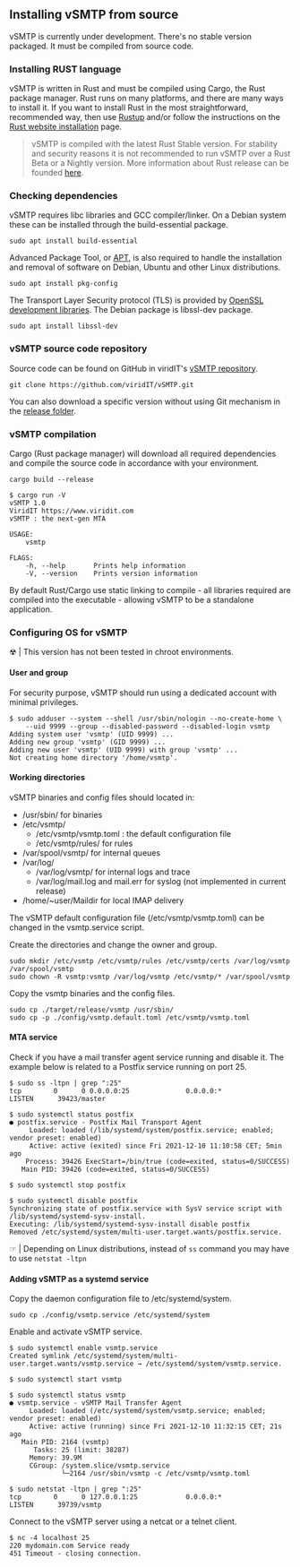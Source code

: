 ## Installing vSMTP from source

vSMTP is currently under development. There's no stable version packaged. It must be compiled from source code.

### Installing RUST language

vSMTP is written in Rust and must be compiled using Cargo, the Rust package manager. Rust runs on many platforms, and there are many ways to install it. If you want to install Rust in the most straightforward, recommended way, then use [Rustup] and/or follow the instructions on the [Rust website installation] page.

[Rustup]: https://github.com/rust-lang/rustup
[Rust website installation]: https://www.rust-lang.org/tools/install

> vSMTP is compiled with the latest Rust Stable version. For stability and security reasons it is not recommended to run vSMTP over a Rust Beta or a Nightly version. More information about Rust release can be founded [here].



### Checking dependencies

[here]: https://doc.rust-lang.org/book/appendix-07-nightly-rust.html

vSMTP requires libc libraries and GCC compiler/linker. On a Debian system these can be installed through the build-essential package.

```shell
sudo apt install build-essential
```

Advanced Package Tool, or [APT], is also required to handle the installation and removal of software on Debian, Ubuntu and other Linux distributions.

[APT]: https://www.freedesktop.org/wiki/Software/pkg-config/

```shell
sudo apt install pkg-config
```

The Transport Layer Security protocol (TLS) is provided by [OpenSSL development libraries].
The Debian package is libssl-dev package.

[OpenSSL development libraries]: https://www.openssl.org/

```shell
sudo apt install libssl-dev
```

### vSMTP source code repository

Source code can be found on GitHub in viridIT's [vSMTP repository].

```shell
git clone https://github.com/viridIT/vSMTP.git
```

You can also download a specific version without using Git mechanism in the [release folder].

[release folder]: https://github.com/viridIT/vSMTP/releases

### vSMTP compilation

Cargo (Rust package manager) will download all required dependencies and compile the source code in accordance with your environment.

[vSMTP repository]: https://github.com/viridIT/vSMTP

```shell
cargo build --release
```

```shell
$ cargo run -V
vSMTP 1.0
ViridIT https://www.viridit.com
vSMTP : the next-gen MTA

USAGE:
    vsmtp

FLAGS:
    -h, --help       Prints help information
    -V, --version    Prints version information
```

By default Rust/Cargo use static linking to compile - all libraries required are compiled into the executable - allowing vSMTP to be a standalone application.

### Configuring OS for vSMTP

&#9762; | This version has not been tested in chroot environments.

#### User and group

For security purpose, vSMTP should run using a dedicated account with minimal privileges.

```shell
$ sudo adduser --system --shell /usr/sbin/nologin --no-create-home \
    --uid 9999 --group --disabled-password --disabled-login vsmtp
Adding system user 'vsmtp' (UID 9999) ...
Adding new group 'vsmtp' (GID 9999) ...
Adding new user 'vsmtp' (UID 9999) with group 'vsmtp' ...
Not creating home directory '/home/vsmtp'.
```

#### Working directories

vSMTP binaries and config files should located in:

+ /usr/sbin/ for binaries
+ /etc/vsmtp/
  + /etc/vsmtp/vsmtp.toml : the default configuration file
  + /etc/vsmtp/rules/ for rules
+ /var/spool/vsmtp/ for internal queues
+ /var/log/
  + /var/log/vsmtp/ for internal logs and trace
  + /var/log/mail.log and mail.err for syslog (not implemented in current release)
+ /home/~user/Maildir for local IMAP delivery

The vSMTP default configuration file (/etc/vsmtp/vsmtp.toml) can be changed in the vsmtp.service script.

Create the directories and change the owner and group.

```shell
sudo mkdir /etc/vsmtp /etc/vsmtp/rules /etc/vsmtp/certs /var/log/vsmtp /var/spool/vsmtp
sudo chown -R vsmtp:vsmtp /var/log/vsmtp /etc/vsmtp/* /var/spool/vsmtp
```

Copy the vsmtp binaries and the config files.

```shell
sudo cp ./target/release/vsmtp /usr/sbin/
sudo cp -p ./config/vsmtp.default.toml /etc/vsmtp/vsmtp.toml
```

#### MTA service

Check if you have a mail transfer agent service running and disable it.
The example below is related to a Postfix service running on port 25.

```shell
$ sudo ss -ltpn | grep ":25"
tcp        0      0 0.0.0.0:25              0.0.0.0:*               LISTEN      39423/master

$ sudo systemctl status postfix
● postfix.service - Postfix Mail Transport Agent
     Loaded: loaded (/lib/systemd/system/postfix.service; enabled; vendor preset: enabled)
     Active: active (exited) since Fri 2021-12-10 11:10:58 CET; 5min ago
    Process: 39426 ExecStart=/bin/true (code=exited, status=0/SUCCESS)
   Main PID: 39426 (code=exited, status=0/SUCCESS)

$ sudo systemctl stop postfix

$ sudo systemctl disable postfix
Synchronizing state of postfix.service with SysV service script with /lib/systemd/systemd-sysv-install.
Executing: /lib/systemd/systemd-sysv-install disable postfix
Removed /etc/systemd/system/multi-user.target.wants/postfix.service.
```

&#9758; | Depending on Linux distributions, instead of `ss` command you may have to use `netstat -ltpn`

#### Adding vSMTP as a systemd service

Copy the daemon configuration file to /etc/systemd/system.

```shell
sudo cp ./config/vsmtp.service /etc/systemd/system
```

Enable and activate vSMTP service.

```shell
$ sudo systemctl enable vsmtp.service
Created symlink /etc/systemd/system/multi-user.target.wants/vsmtp.service → /etc/systemd/system/vsmtp.service.

$ sudo systemctl start vsmtp

$ sudo systemctl status vsmtp
● vsmtp.service - vSMTP Mail Transfer Agent
     Loaded: loaded (/etc/systemd/system/vsmtp.service; enabled; vendor preset: enabled)
     Active: active (running) since Fri 2021-12-10 11:32:15 CET; 21s ago
   Main PID: 2164 (vsmtp)
      Tasks: 25 (limit: 38287)
     Memory: 39.9M
     CGroup: /system.slice/vsmtp.service
             └─2164 /usr/sbin/vsmtp -c /etc/vsmtp/vsmtp.toml

$ sudo netstat -ltpn | grep ":25"
tcp        0      0 127.0.0.1:25            0.0.0.0:*               LISTEN      39739/vsmtp
```

Connect to the vSMTP server using a netcat or a telnet client.

```shell
$ nc -4 localhost 25
220 mydomain.com Service ready
451 Timeout - closing connection.
```
